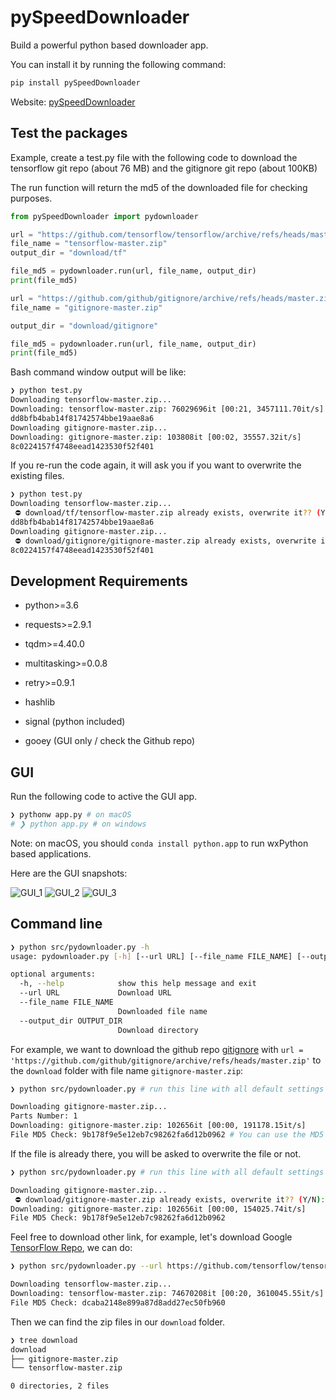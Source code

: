 # pySpeedDownloader

Build a powerful python based downloader app.

You can install it by running the following command:

```bash
pip install pySpeedDownloader
```

Website: [pySpeedDownloader](https://pypi.org/project/pySpeedDownloader/)

## Test the packages

Example, create a test.py file with the following code to download the tensorflow git repo (about 76 MB) and the gitignore git repo (about 100KB)

The run function will return the md5 of the downloaded file for checking purposes.

```python
from pySpeedDownloader import pydownloader

url = "https://github.com/tensorflow/tensorflow/archive/refs/heads/master.zip"
file_name = "tensorflow-master.zip"
output_dir = "download/tf"

file_md5 = pydownloader.run(url, file_name, output_dir)
print(file_md5)

url = "https://github.com/github/gitignore/archive/refs/heads/master.zip"
file_name = "gitignore-master.zip"

output_dir = "download/gitignore"

file_md5 = pydownloader.run(url, file_name, output_dir)
print(file_md5)
```

Bash command window output will be like:

```bash
❯ python test.py
Downloading tensorflow-master.zip...
Downloading: tensorflow-master.zip: 76029696it [00:21, 3457111.70it/s]
dd8bfb4bab14f81742574bbe19aae8a6
Downloading gitignore-master.zip...
Downloading: gitignore-master.zip: 103808it [00:02, 35557.32it/s]
8c0224157f4748eead1423530f52f401
```

If you re-run the code again, it will ask you if you want to overwrite the existing files.

```bash
❯ python test.py
Downloading tensorflow-master.zip...
 ⛔️ download/tf/tensorflow-master.zip already exists, overwrite it?? (Y/N): N
dd8bfb4bab14f81742574bbe19aae8a6
Downloading gitignore-master.zip...
 ⛔️ download/gitignore/gitignore-master.zip already exists, overwrite it?? (Y/N): N
8c0224157f4748eead1423530f52f401
```

## Development Requirements

- python>=3.6
- requests>=2.9.1

- tqdm>=4.40.0
- multitasking>=0.0.8
- retry>=0.9.1
- hashlib
- signal (python included)
- gooey (GUI only / check the Github repo)

## GUI

Run the following code to active the GUI app.

```bash
❯ pythonw app.py # on macOS
# ❯ python app.py # on windows
```

Note: on macOS, you should `conda install python.app` to run wxPython based applications.

Here are the GUI snapshots:

![GUI_1](https://github.com/cuicaihao/py-downloader-app/blob/gh-pages/image/GUI_1.jpg)
![GUI_2](https://github.com/cuicaihao/py-downloader-app/blob/gh-pages/image/GUI_2.jpg)
![GUI_3](https://github.com/cuicaihao/py-downloader-app/blob/gh-pages/image/GUI_3.jpg)

## Command line

```bash
❯ python src/pydownloader.py -h
usage: pydownloader.py [-h] [--url URL] [--file_name FILE_NAME] [--output_dir OUTPUT_DIR]

optional arguments:
  -h, --help            show this help message and exit
  --url URL             Download URL
  --file_name FILE_NAME
                        Downloaded file name
  --output_dir OUTPUT_DIR
                        Download directory

```

For example, we want to download the github repo [gitignore](https://github.com/github/gitignore) with `url = 'https://github.com/github/gitignore/archive/refs/heads/master.zip'` to the `download` folder with file name `gitignore-master.zip`:

```bash
❯ python src/pydownloader.py # run this line with all default settings

Downloading gitignore-master.zip...
Parts Number: 1
Downloading: gitignore-master.zip: 102656it [00:00, 191178.15it/s]
File MD5 Check: 9b178f9e5e12eb7c98262fa6d12b0962 # You can use the MD5 to verify the download.
```

If the file is already there, you will be asked to overwrite the file or not.

```bash
❯ python src/pydownloader.py # run this line with all default settings

Downloading gitignore-master.zip...
 ⛔️ download/gitignore-master.zip already exists, overwrite it?? (Y/N): y # y means overwrite it.
Downloading: gitignore-master.zip: 102656it [00:00, 154025.74it/s]
File MD5 Check: 9b178f9e5e12eb7c98262fa6d12b0962
```

Feel free to download other link, for example, let's download Google [TensorFlow Repo](https://github.com/tensorflow/tensorflow), we can do:

```bash
❯ python src/pydownloader.py --url https://github.com/tensorflow/tensorflow/archive/refs/heads/master.zip --file_name tensorflow-master.zip --output_dir download

Downloading tensorflow-master.zip...
Downloading: tensorflow-master.zip: 74670208it [00:20, 3610045.55it/s]
File MD5 Check: dcaba2148e899a87d8add27ec50fb960

```

Then we can find the zip files in our `download` folder.

```bash
❯ tree download
download
├── gitignore-master.zip
└── tensorflow-master.zip

0 directories, 2 files
```
 
